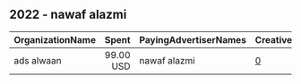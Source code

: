 ## 2022 - nawaf alazmi 
|OrganizationName|Spent|PayingAdvertiserNames|CreativeUrls|Impressions|Genders|AgeBrackets|CountryCodes|BillingAddresses|CandidateBallotInformation|
|:---|---:|:---|:---|---:|:---|:---|:---|:---|:---|
|ads alwaan|99.00 USD|nawaf alazmi|[0](https://www.snap.com/political-ads/asset/faccd197fae982186c17c28bc32cec4810a0601e98f2be1dd54d72d40ed3315c?mediaType=mp4)|23,835||20+|kuwait|KW||
